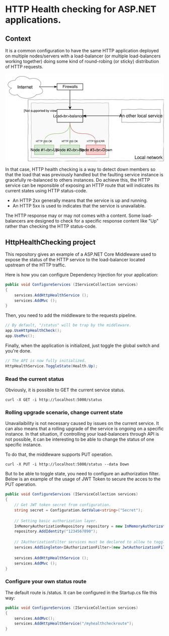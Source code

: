 # HTTP Health checking for ASP.NET applications.

## Context

It is a common configuration to have the same HTTP application deployed on multiple nodes/servers with a load-balancer (or multiple load-balancers working together) doing some kind of round-robing (or sticky) distribution of HTTP requests.

![Alt text](./HttpHealthChecking.svg)

 In that case, HTTP health checking is a way to detect down members so that the load that was previously handled but the faulting service instance is gracefully re-balanced to others instances. Do achieve this, the HTTP service can be reponsible of exposing an HTTP route that will indicates its current states using HTTP status-code.

- An HTTP 2xx generally means that the service is up and running.
- An HTTP 5xx is used to indicates that the service is unavailable.

The HTTP response may or may not comes with a content. Some load-balancers are designed to check for a specific response content like "Up" rather than checking the HTTP status-code.

## HttpHealthChecking project

This repository gives an example of a ASP.NET Core Middleware used to expose the status of the HTTP service to the load-balancer located upstream of the HTTP traffic.

Here is how you can configure Dependency Injection for your application:

```csharp
public void ConfigureServices (IServiceCollection services)
{
    services.AddHttpHealthService ();
    services.AddMvc ();
}
```

Then, you need to add the middleware to the requests pipeline.

```csharp
// By default, "/status" will be trap by the middleware.
app.UseHttpHealthCheck();
app.UseMvc();
```

Finally, when the application is initialized, just toggle the global switch and you're done.

```csharp
// The API is now fully initialized.
HttpHealthService.ToggleState(Health.Up);
```

### Read the current status

Obviously, it is possible to GET the current service status.

```
curl -X GET -i http://localhost:5000/status
```

### Rolling upgrade scenario, change current state

Unavailaibility is not necessary caused by issues on the current service. It can also means that a rolling upgrade of the service is ongoing on a specific instance. In that situation, if controlling your load-balancers through API is not possible, it can be interesting to be able to change the status of one specific instance.

To do that, the middleware supports PUT operation.

```
curl -X PUT -i http://localhost:5000/status --data Down
```

But to be able to toggle state, you need to configure an authorization filter.
Below is an example of the usage of JWT Token to secure the acces to the PUT operation.

```csharp
public void ConfigureServices (IServiceCollection services)
{
    // Get JWT token secret from configuration.
    string secret = Configuration.GetValue<string>("Secret");

    // Setting basic authorization layer.
    InMemoryAuthorizationRepository repository = new InMemoryAuthorizationRepository();
    repository.AddIdentity("1234567890");

    // IAuthorizationFilter services must be declared to allow to toggle state. 
    services.AddSingleton<IAuthorizationFilter>(new JwtAuthorizationFilter(repository, secret));

    services.AddHttpHealthService ();
    services.AddMvc ();
}
```

### Configure your own status route

The default route is /status. It can be configured in the Startup.cs file this way:

```csharp
public void ConfigureServices (IServiceCollection services)
{
    services.AddMvc();
    services.AddHttpHealthService("/myhealthcheckroute");
}
```
